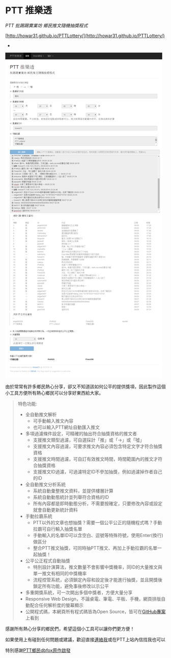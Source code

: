 # PTT 推樂透 #
*PTT 批踢踢實業坊 鄉民推文隨機抽獎程式*

[http://howar31.github.io/PTTLottery/](http://howar31.github.io/PTTLottery/)

-

![previewimg](preview.png)

由於常常有許多鄉民熱心分享，卻又不知道該如何公平的提供獎項，因此製作這個小工具方便所有熱心鄉民可以分享好東西給大家。

> 特色功能:
> * 全自動推文解析
>   * 可手動輸入推文內容
>   * 也可以輸入PTT網址自動匯入推文
> * 多項過濾條件設定，可精確的抽出符合抽獎資格的推文者
>   * 支援推文類型過濾，可自選採計「推」或「→」或「噓」
>   * 支援推文內容過濾，可要求推文內容必須包含特定文字才符合抽獎資格
>   * 支援推文時間過濾，可自訂有效推文時間，時間範圍內的推文才符合抽獎資格
>   * 支援推文ID過濾，可過濾特定ID不參加抽獎，例如過濾掉作者自己的ID
> * 全自動推文分析系統
>   * 系統自動彙整推文資料，並提供樓層計算
>   * 系統自動動態統計並列舉符合資格的ID
>   * 所有內容都是即時動態分析，不需要按確定，只要修改內容或設定就會自動更新統計資料
> * 手動拉霸系統
>   * PTT以外的文章也想抽獎？需要一個公平公正的隨機程式嗎？手動拉霸可自行輸入抽獎名單
>   * 手動輸入的名單ID可以含空白、逗號等特殊符號，使用Enter(換行)做區分
>   * 整合PTT推文抽獎，可同時抽PTT推文、再加上手動拉霸的名單一起抽獎！
> * 公平公正程式自動抽獎
>   * 特別設計演算法，推文數量不會影響中獎機率，同ID的大量推文與單一推文有相同的中獎機率
>   * 流程控管系統，必須鎖定內容和設定後才能進行抽獎，並且開獎後鎖定所有功能，避免事後修改以示公平
> * 多重開獎系統，可一次開出多個中獎者，方便大量分享
> * Responsive Web Design，不論桌電、筆電、平板、手機，網頁排版自動配合任何解析度的螢幕顯示
> * 公開程式碼，本網頁所有程式碼皆為Open Source，皆可在[GitHub專案](https://github.com/howar31/PTTLottery)上看到

感謝所有熱心分享的鄉民們，希望這個小工具可以讓你們更方便！

如果使用上有碰到任何問題或建議，歡迎直接[連絡我](http://about.me/howar31)或在PTT上站內信找我也可以

特別感謝[PTT鄉民dbfox原作啟發](http://www.ptt.cc/bbs/Steam/M.1394658395.A.37A.html)
